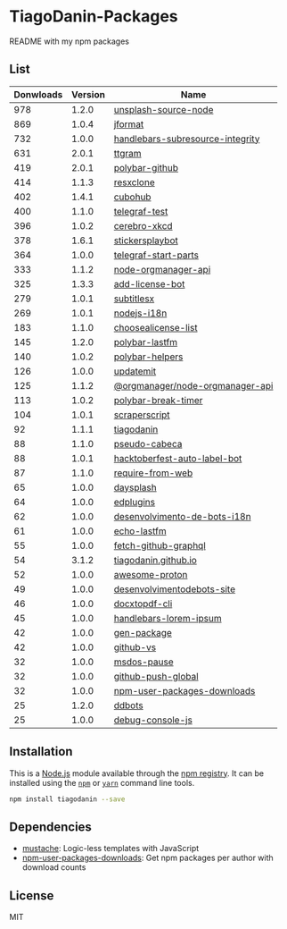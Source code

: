 # TiagoDanin-Packages
README with my npm packages

## List

Donwloads | Version | Name |
--------- | ------- | -----|
978 | 1.2.0 | [unsplash-source-node](https://www.npmjs.com/package/unsplash-source-node)
869 | 1.0.4 | [jformat](https://www.npmjs.com/package/jformat)
732 | 1.0.0 | [handlebars-subresource-integrity](https://www.npmjs.com/package/handlebars-subresource-integrity)
631 | 2.0.1 | [ttgram](https://www.npmjs.com/package/ttgram)
419 | 2.0.1 | [polybar-github](https://www.npmjs.com/package/polybar-github)
414 | 1.1.3 | [resxclone](https://www.npmjs.com/package/resxclone)
402 | 1.4.1 | [cubohub](https://www.npmjs.com/package/cubohub)
400 | 1.1.0 | [telegraf-test](https://www.npmjs.com/package/telegraf-test)
396 | 1.0.2 | [cerebro-xkcd](https://www.npmjs.com/package/cerebro-xkcd)
378 | 1.6.1 | [stickersplaybot](https://www.npmjs.com/package/stickersplaybot)
364 | 1.0.0 | [telegraf-start-parts](https://www.npmjs.com/package/telegraf-start-parts)
333 | 1.1.2 | [node-orgmanager-api](https://www.npmjs.com/package/node-orgmanager-api)
325 | 1.3.3 | [add-license-bot](https://www.npmjs.com/package/add-license-bot)
279 | 1.0.1 | [subtitlesx](https://www.npmjs.com/package/subtitlesx)
269 | 1.0.1 | [nodejs-i18n](https://www.npmjs.com/package/nodejs-i18n)
183 | 1.1.0 | [choosealicense-list](https://www.npmjs.com/package/choosealicense-list)
145 | 1.2.0 | [polybar-lastfm](https://www.npmjs.com/package/polybar-lastfm)
140 | 1.0.2 | [polybar-helpers](https://www.npmjs.com/package/polybar-helpers)
126 | 1.0.0 | [updatemit](https://www.npmjs.com/package/updatemit)
125 | 1.1.2 | [@orgmanager&#x2F;node-orgmanager-api](https://www.npmjs.com/package/%40orgmanager%2Fnode-orgmanager-api)
113 | 1.0.2 | [polybar-break-timer](https://www.npmjs.com/package/polybar-break-timer)
104 | 1.0.1 | [scraperscript](https://www.npmjs.com/package/scraperscript)
92 | 1.1.1 | [tiagodanin](https://www.npmjs.com/package/tiagodanin)
88 | 1.1.0 | [pseudo-cabeca](https://www.npmjs.com/package/pseudo-cabeca)
88 | 1.0.1 | [hacktoberfest-auto-label-bot](https://www.npmjs.com/package/hacktoberfest-auto-label-bot)
87 | 1.1.0 | [require-from-web](https://www.npmjs.com/package/require-from-web)
65 | 1.0.0 | [daysplash](https://www.npmjs.com/package/daysplash)
64 | 1.0.0 | [edplugins](https://www.npmjs.com/package/edplugins)
62 | 1.0.0 | [desenvolvimento-de-bots-i18n](https://www.npmjs.com/package/desenvolvimento-de-bots-i18n)
61 | 1.0.0 | [echo-lastfm](https://www.npmjs.com/package/echo-lastfm)
55 | 1.0.0 | [fetch-github-graphql](https://www.npmjs.com/package/fetch-github-graphql)
54 | 3.1.2 | [tiagodanin.github.io](https://www.npmjs.com/package/tiagodanin.github.io)
52 | 1.0.0 | [awesome-proton](https://www.npmjs.com/package/awesome-proton)
49 | 1.0.0 | [desenvolvimentodebots-site](https://www.npmjs.com/package/desenvolvimentodebots-site)
46 | 1.0.0 | [docxtopdf-cli](https://www.npmjs.com/package/docxtopdf-cli)
45 | 1.0.0 | [handlebars-lorem-ipsum](https://www.npmjs.com/package/handlebars-lorem-ipsum)
42 | 1.0.0 | [gen-package](https://www.npmjs.com/package/gen-package)
42 | 1.0.0 | [github-vs](https://www.npmjs.com/package/github-vs)
32 | 1.0.0 | [msdos-pause](https://www.npmjs.com/package/msdos-pause)
32 | 1.0.0 | [github-push-global](https://www.npmjs.com/package/github-push-global)
32 | 1.0.0 | [npm-user-packages-downloads](https://www.npmjs.com/package/npm-user-packages-downloads)
25 | 1.2.0 | [ddbots](https://www.npmjs.com/package/ddbots)
25 | 1.0.0 | [debug-console-js](https://www.npmjs.com/package/debug-console-js)

## Installation

This is a [Node.js](https://nodejs.org/) module available through the
[npm registry](https://www.npmjs.com/). It can be installed using the
[`npm`](https://docs.npmjs.com/getting-started/installing-npm-packages-locally)
or
[`yarn`](https://yarnpkg.com/en/)
command line tools.

```sh
npm install tiagodanin --save
```

## Dependencies

- [mustache](https://ghub.io/mustache): Logic-less  templates with JavaScript
- [npm-user-packages-downloads](https://ghub.io/npm-user-packages-downloads): Get npm packages per author with download counts

## License

MIT

